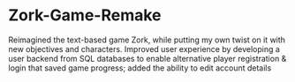 # Zork-Game-Remake
Reimagined the text-based game Zork, while putting my own twist on it with new objectives and characters. Improved user experience by developing a user backend from SQL databases to enable alternative player registration &amp; login that saved game progress; added the ability to edit account details
